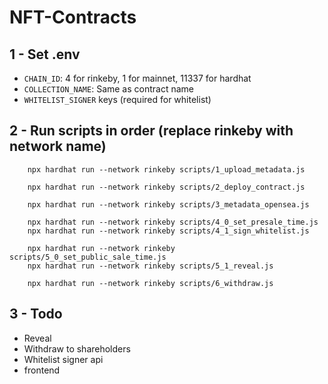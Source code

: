 # NFT-Contracts

## 1 - Set .env

- `CHAIN_ID`: 4 for rinkeby, 1 for mainnet, 11337 for hardhat
- `COLLECTION_NAME`: Same as contract name
- `WHITELIST_SIGNER` keys (required for whitelist)

## 2 - Run scripts in order (replace rinkeby with network name)

```
    npx hardhat run --network rinkeby scripts/1_upload_metadata.js

    npx hardhat run --network rinkeby scripts/2_deploy_contract.js

    npx hardhat run --network rinkeby scripts/3_metadata_opensea.js

    npx hardhat run --network rinkeby scripts/4_0_set_presale_time.js
    npx hardhat run --network rinkeby scripts/4_1_sign_whitelist.js

    npx hardhat run --network rinkeby scripts/5_0_set_public_sale_time.js
    npx hardhat run --network rinkeby scripts/5_1_reveal.js

    npx hardhat run --network rinkeby scripts/6_withdraw.js
```

## 3 - Todo 

- Reveal 
- Withdraw to shareholders
- Whitelist signer api
- frontend
